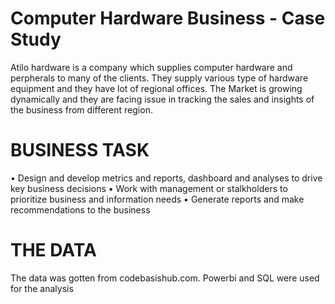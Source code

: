 # Computer Hardware Business - Case Study
Atilo hardware is a company which supplies computer hardware and perpherals to many of the clients.
They supply various type of hardware equipment and they have lot of regional offices.
The Market is growing dynamically and they are facing issue in tracking the sales and insights of the business from different region.

# BUSINESS TASK
•	Design and develop metrics and reports, dashboard and analyses to drive key business decisions
•	Work with management or stalkholders to prioritize business and information needs
•	Generate reports and make recommendations to the business

# THE DATA
The data was gotten from codebasishub.com. 
Powerbi and SQL were used for the analysis
